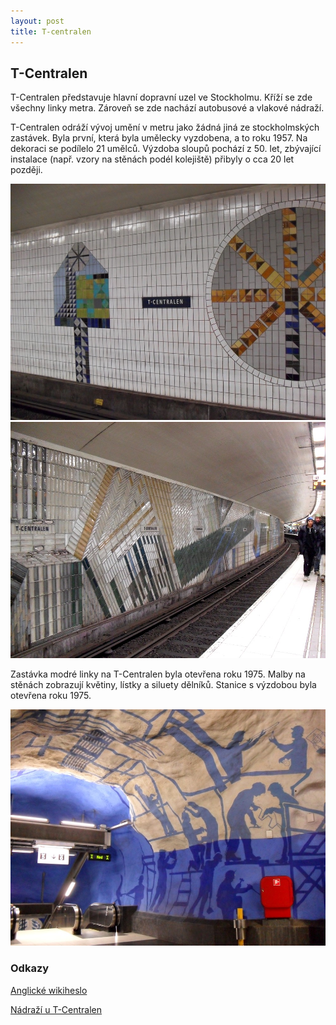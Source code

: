 ```yaml
---
layout: post
title: T-centralen
---
```

## T-Centralen

T-Centralen představuje hlavní dopravní uzel ve Stockholmu. Kříží se zde všechny linky metra. Zároveň se zde nachází autobusové a vlakové nádraží.

T-Centralen odráží vývoj umění v metru jako žádná jiná ze stockholmských zastávek. Byla první, která byla umělecky vyzdobena, a to roku 1957. Na dekoraci se podílelo 21 umělců. Výzdoba sloupů pochází z 50. let, zbývající instalace (např. vzory na stěnách podél kolejiště) přibyly o cca 20 let později.

![](/images/tcentralen/obr1.jpg)
![](/images/tcentralen/obr2.jpg)

Zastávka modré linky na T-Centralen byla otevřena roku 1975. Malby na stěnách zobrazují květiny, lístky a siluety dělníků.
Stanice s výzdobou byla otevřena roku 1975.

![](/images/tcentralen/obr3.jpg)

### Odkazy

[Anglické wikiheslo](https://en.wikipedia.org/wiki/T-Centralen)

[Nádraží u T-Centralen](http://www.cityterminalen.com/en/Contact/About-Cityterminalen/)

